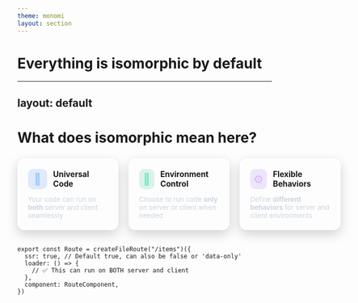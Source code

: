 ```yaml
---
theme: monomi
layout: section
---
```


# Everything is isomorphic by default

---
layout: default
---

# What does isomorphic mean here?

<div style="display:grid;grid-template-columns:repeat(3,minmax(200px,1fr));gap:20px;margin-top:24px;align-items:stretch">
  <div style="background:linear-gradient(180deg,rgba(255,255,255,.08),rgba(255,255,255,.02));border:1px solid rgba(255,255,255,.12);border-radius:14px;padding:20px;backdrop-filter:blur(3px);box-shadow:0 8px 22px rgba(0,0,0,.18)">
    <div style="display:flex;align-items:center;gap:12px;margin-bottom:12px">
      <div style="width:40px;height:40px;border-radius:10px;display:flex;align-items:center;justify-content:center;background:rgba(59,130,246,.15);color:#93c5fd;font-size:22px">🔄</div>
      <h3 style="margin:0;font-size:1.1em">Universal Code</h3>
    </div>
    <p style="margin:0;color:#cbd5e1;font-size:.95em">Your code can run on <strong>both</strong> server and client seamlessly</p>
  </div>

  <div style="background:linear-gradient(180deg,rgba(255,255,255,.08),rgba(255,255,255,.02));border:1px solid rgba(255,255,255,.12);border-radius:14px;padding:20px;backdrop-filter:blur(3px);box-shadow:0 8px 22px rgba(0,0,0,.18)">
    <div style="display:flex;align-items:center;gap:12px;margin-bottom:12px">
      <div style="width:40px;height:40px;border-radius:10px;display:flex;align-items:center;justify-content:center;background:rgba(16,185,129,.15);color:#6ee7b7;font-size:22px">🎯</div>
      <h3 style="margin:0;font-size:1.1em">Environment Control</h3>
    </div>
    <p style="margin:0;color:#cbd5e1;font-size:.95em">Choose to run code <strong>only</strong> on server or client when needed</p>
  </div>

  <div style="background:linear-gradient(180deg,rgba(255,255,255,.08),rgba(255,255,255,.02));border:1px solid rgba(255,255,255,.12);border-radius:14px;padding:20px;backdrop-filter:blur(3px);box-shadow:0 8px 22px rgba(0,0,0,.18)">
    <div style="display:flex;align-items:center;gap:12px;margin-bottom:12px">
      <div style="width:40px;height:40px;border-radius:10px;display:flex;align-items:center;justify-content:center;background:rgba(139,92,246,.15);color:#d8b4fe;font-size:22px">⚙️</div>
      <h3 style="margin:0;font-size:1.1em">Flexible Behaviors</h3>
    </div>
    <p style="margin:0;color:#cbd5e1;font-size:.95em">Define <strong>different behaviors</strong> for server and client environments</p>
  </div>
</div>

<br />

```tsx
export const Route = createFileRoute("/items")({
  ssr: true, // Default true, can also be false or 'data-only'
  loader: () => {
    // ✅ This can run on BOTH server and client
  },
  component: RouteComponent,
})
```
